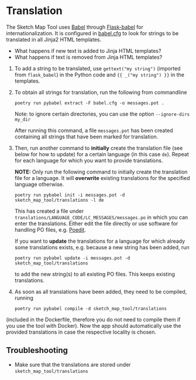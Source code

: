 # Translation

The Sketch Map Tool uses [Babel](https://babel.pocoo.org/en/latest/) through [Flask-babel](https://github.com/python-babel/flask-babel) for internationalization.
It is configured in [babel.cfg](../babel.cfg) to look for strings to be translated in all Jinja2 HTML templates.

- What happens if new text is added to Jinja HTML templates?
- What happens if text is removed from Jinja HTML templates?

1.  To add a string to be translated, use `gettext("my string")` (imported from `flask_babel`) in the Python code and 
`{{ _("my string") }}` in the templates.

2. To obtain all strings for translation, run the following from commandline 
   ```
   poetry run pybabel extract -F babel.cfg -o messages.pot .
   ```
   Note: to ignore certain directories, you can use the option `--ignore-dirs my_dir`

   After running this command, a file `messages.pot` has been created containing all strings that have been marked for 
   translation.

3. Then, run another command to **initially** create the translation file (see below for how to update) for a certain language (in this case `de`). Repeat for each 
language for which you want to provide translations.  

   **NOTE:** Only run the following command to initially create the translation file for a language. It will **overwrite** 
   existing translations for the specified language otherwise. 

   ```
   poetry run pybabel init -i messages.pot -d sketch_map_tool/translations -l de
   ```

   This has created a file under `translations/LANGUAGE_CODE/LC_MESSAGES/messages.po` in which you can enter the 
translations. Either edit the file directly or use software for handling PO files, e.g. [Poedit](https://github.com/vslavik/poedit).

   If you want to **update** the translations for a language for which already some translations exists, e.g. because a new 
string has been added, run

   ```
   poetry run pybabel update -i messages.pot -d sketch_map_tool/translations
   ```
   to add the new string(s) to all existing PO files. This keeps existing translations.

4. As soon as all translations have been added, they need to be compiled, running

   ```
   poetry run pybabel compile -d sketch_map_tool/translations
   ```
(included in the Dockerfile, therefore you do not need to compile them if you use the tool with Docker).
Now the app should automatically use the provided translations in case the respective locality is chosen.

## Troubleshooting
* Make sure that the translations are stored under `sketch_map_tool/translations`
